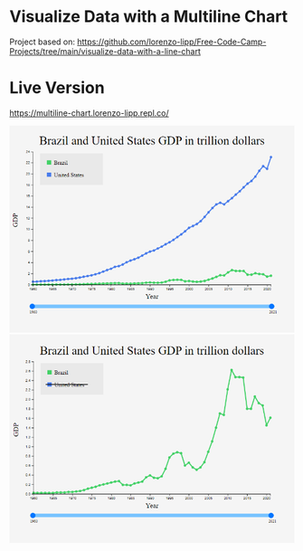 # Visualize Data with a Multiline Chart

Project based on: https://github.com/lorenzo-lipp/Free-Code-Camp-Projects/tree/main/visualize-data-with-a-line-chart

# Live Version

https://multiline-chart.lorenzo-lipp.repl.co/

![image](images/preview-1.png)
![image](images/preview-2.png)

